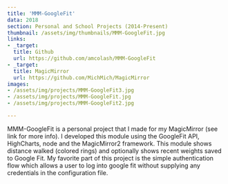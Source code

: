 ```yaml
---
title: 'MMM-GoogleFit'
data: 2018
section: Personal and School Projects (2014-Present)
thumbnail: /assets/img/thumbnails/MMM-GoogleFit.jpg
links:
- _target:
  title: Github
  url: https://github.com/amcolash/MMM-GoogleFit
- _target:
  title: MagicMirror
  url: https://github.com/MichMich/MagicMirror
images:
- /assets/img/projects/MMM-GoogleFit3.jpg
- /assets/img/projects/MMM-GoogleFit.jpg
- /assets/img/projects/MMM-GoogleFit2.jpg

---
```


MMM-GoogleFit is a personal project that I made for my MagicMirror (see link for more info). I developed this module using the GoogleFit API, HighCharts, node and the MagicMirror2 framework. This module shows distance walked (colored rings) and optionally shows recent weights saved to Google Fit. My favorite part of this project is the simple authentication flow which allows a user to log into google fit without supplying any credentials in the configuration file.